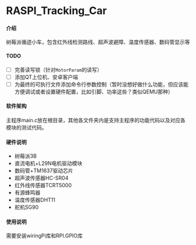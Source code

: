 # RASPI_Tracking_Car

#### 介绍
树莓派循迹小车，包含红外线检测路线、超声波避障、温度传感器、数码管显示等

#### TODO

- [ ] 完善读写锁（针对`MotorParam`的读写）
- [ ] 添加QT上位机、安卓客户端
- [ ] 为最终的可执行文件添加命令行参数控制（暂时没想好做什么功能，但应该能方便调试或者设置硬件配置，比如引脚、功率这些？类似QEMU那种）

#### 软件架构

主程序main.c放在根目录，其他各文件夹内是支持主程序的功能代码以及对应各模块的测试代码。

#### 硬件说明

- 树莓派3B
- 直流电机+L29N电机驱动模块
- 数码管+TM1637驱动芯片
- 超声波传感器HC-SR04
- 红外线传感器TCRT5000
- 有源蜂鸣器
- 温度传感器DHT11
- 舵机SG90

#### 使用说明

需要安装wiringPi库和RPI.GPIO库

